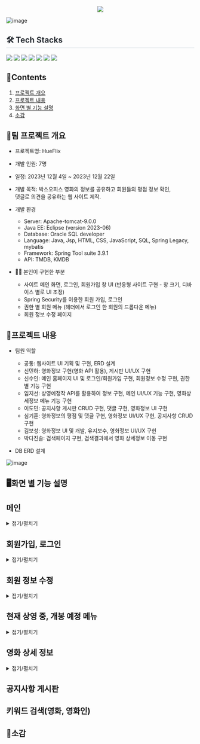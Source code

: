 <div align= "center">
    <img src="https://capsule-render.vercel.app/api?type=soft&color=0:,100:030303&height=120&text=HUEFLIX&animation=&fontColor=ffffff&fontSize=70" />
</div>

![image](https://github.com/SuinShin/Hueflix/assets/148019115/a440f894-eb3c-43ca-91db-a089a358c420)

<div style="text-align: left;">
    <h2 style="border-bottom: 1px solid #d8dee4; color: #282d33;"> 🛠️ Tech Stacks </h2>
    <div style="margin: ; text-align: left;" "text-align: left;"> <img src="https://img.shields.io/badge/Apache Tomcat-F8DC75?style=flat-square&logo=Apache Tomcat&logoColor=white">
          <img src="https://img.shields.io/badge/CSS3-1572B6?style=flat-square&logo=CSS3&logoColor=white">
          <img src="https://img.shields.io/badge/HTML5-E34F26?style=flat-square&logo=HTML5&logoColor=white">
          <img src="https://img.shields.io/badge/Java-007396?style=flat-square&logo=Java&logoColor=white">
          <img src="https://img.shields.io/badge/Javascript-F7DF1E?style=flat-square&logo=Javascript&logoColor=white">
          <img src="https://img.shields.io/badge/Oracle-F80000?style=flat-square&logo=Oracle&logoColor=white">
          <img src="https://img.shields.io/badge/Spring-6DB33F?style=flat-square&logo=Spring&logoColor=white">
    </div>
</div>
    
## 📃Contents

1. [프로젝트 개요](#프로젝트-개요)<br>
2. [프로젝트 내용](#프로젝트-내용)<br>
3. [화면 별 기능 설명](#화면-별-기능-설명)<br>
4. [소감](#소감)<br>
   

## 📌팀 프로젝트 개요
- 프로젝트명: HueFlix

- 개발 인원: 7명

- 일정: 2023년 12월 4일 ~ 2023년 12월 22일
  
- 개발 목적: 박스오피스 영화의 정보를 공유하고 회원들의 평점 정보 확인,<br>
            댓글로 의견을 공유하는 웹 사이트 제작. 
  
- 개발 환경
    - Server: Apache-tomcat-9.0.0
    - Java EE: Eclipse (version 2023-06)
    - Database: Oracle SQL developer
    - Language: Java, Jsp, HTML, CSS, JavaScript, SQL, Spring Legacy, mybatis
    - Framework: Spring Tool suite 3.9.1
    - API: TMDB, KMDB

- 👩‍🔧 본인이 구현한 부분
  - 사이트 메인 화면, 로그인, 회원가입 창 UI (반응형 사이트 구현 - 창 크기, 디바이스 별로 UI 조정)
  - Spring Security를 이용한 회원 가입, 로그인
  - 권한 별 회원 메뉴 (헤더에서 로그인 한 회원의 드롭다운 메뉴)
  - 회원 정보 수정 페이지

## 🔎프로젝트 내용

- 팀원 역할

    - 공통: 웹사이트 UI 기획 및 구현, ERD 설계
    - 신민하: 영화정보 구현(영화 API 활용), 게시판 UI/UX 구현
    - 신수인: 메인 홈페이지 UI 및 로그인/회원가입 구현, 회원정보 수정 구현, 권한별 기능 구현
    - 임지선: 상영예정작 API를 활용하여 정보 구현, 메인 UI/UX 기능 구현, 영화상세정보 메뉴 기능 구현
    - 이도민: 공지사항 게시판 CRUD 구현, 댓글 구현, 영화정보 UI 구현
    - 심기훈: 영화정보의 평점 및 댓글 구현, 영화정보 UI/UX 구현, 공지사항 CRUD 구현
    - 김보성: 영화정보 UI 및 개발, 유지보수, 영화정보 UI/UX 구현
    - 박다진솔: 검색페이지 구현, 검색결과에서 영화 상세정보 이동 구현

- DB ERD 설계

![image](https://github.com/SuinShin/Hueflix/assets/148019115/48569f67-e6cf-421c-8328-8a4e334d8bb6)


## 🖥화면 별 기능 설명

## 메인

<details>
<summary>접기/펼치기</summary>

<br>

- 프로젝트를 실행하면 가장 먼저 표시되는 화면인 만큼, 시각적인 요소에 중점을 두었다.
- Swiper.js를 이용하여, 각 섹션별 영화의 정보와 랭킹을 TMDB에서 받아와 동적으로 슬라이드에 삽입하였다.
- JavaScript Ajax함수를 사용하여 TMDB API의 데이터를 요청하였다.
- API에서 반환한 JSON형식의 데이터를 받아와 처리하였다.
- 포스터를 클릭하면 해당 영화의 상세 정보 창으로 이동한다.

<br>

![image](https://github.com/SuinShin/Hueflix/assets/148019115/a58e2512-e1c4-481a-ba3d-e975635931ac)

<br>

- 해상도 별로 슬라이드의 갯수와 폰트 사이즈를 조정하여 반응형 웹을 구현했다.
- 화면 해상도에 따라 최소 2개 ~ 최대 7개 사이로 슬라이드 갯수가 동적으로 조정된다.

<br>

<img src="https://github.com/SuinShin/Hueflix/assets/148019115/57351974-80f8-4c35-9265-68d968cfacaa" width="300" height="1000">
<img src="https://github.com/SuinShin/Hueflix/assets/148019115/d2cf7595-ccd3-48aa-bd29-5ec1d4503a2d" width="700" height="1000">

<br><br>

- 영화 포스터에 마우스 오버를 하면 영화의 간단한 정보가 표시된다.

<br>

![image](https://github.com/SuinShin/Hueflix/assets/148019115/c4361298-9375-4372-84fb-c8b5f9aa9d10)


</details>


## 회원가입, 로그인

<details>
<summary>접기/펼치기</summary>

<br>

<img src="https://github.com/SuinShin/Hueflix/assets/148019115/b19148c4-4f63-4a6d-82f6-c730688edc3c" width="500" height="auto">
<img src="https://github.com/SuinShin/Hueflix/assets/148019115/6e6eb01c-11e2-4a65-8f04-4a4d44f790a3" width="500" height="auto">

<br><br>

- Spring Security를 이용하여 회원가입, 로그인을 구현했다.
- Spring Security에서 지원해주는 BCryptPasswordEncoder를 이용해 회원 비밀번호를 암호화했다.

<br>

![image](https://github.com/SuinShin/Hueflix/assets/148019115/c0d6e890-8f0f-4785-8b4c-fd145d9418ec)


<br><br>

- 로그인 시 회원정보가 일치하지 않으면 경고 메시지가 출력된다.

<img src="https://github.com/SuinShin/Hueflix/assets/148019115/e968a634-d065-45b6-b73b-56e27d1c2fca" width="500" height="auto">

<br><br>

- 회원가입 버튼은 입력 폼이 하나라도 null이거나, 에러 메시지가 표시될 시 비활성화 상태이다.
- js와 Ajax를 이용하여 간단한 유효성 검사를 추가하였다.
    - 아이디가 이메일 형식이 아닐 경우 경고 메시지가 출력된다.
    - 중복 아이디, 닉네임이 존재할 경우 경고 메시지가 출력된다.
    - 비밀번호 입력란과 확인란이 일치하지 않을 경우 경고 메시지가 출력된다.

<br>

![image](https://github.com/SuinShin/Hueflix/assets/148019115/0bc15de0-d902-4739-8a1e-c7859effbcca)
![image](https://github.com/SuinShin/Hueflix/assets/148019115/b8117368-ef5c-4d67-a9fe-1e3991b5eee9)
![image](https://github.com/SuinShin/Hueflix/assets/148019115/c2491caa-343e-40b1-84f8-48a4ae01f840)
![image](https://github.com/SuinShin/Hueflix/assets/148019115/2595fc49-a1e5-4deb-a6a6-601ebfe8953d)
![image](https://github.com/SuinShin/Hueflix/assets/148019115/942da937-729d-458d-b3bf-34bd09c0c8e2)

</details>

## 회원 정보 수정

<details>
<summary>접기/펼치기</summary>

<br>

- 로그인을 완료하면 로그인 링크가 유저 정보를 표시하는 드롭다운 메뉴로 변경된다.
- 이 메뉴에서 유저 정보 수정 및 로그아웃이 가능하다.

<br>

![image](https://github.com/SuinShin/Hueflix/assets/148019115/272e9318-cb5c-4f2e-9527-14d728b3ffc9)

<br>

- 정보 수정창으로 이동하기 전, 보안을 위해 비밀번호를 다시 확인하는 절차를 갖는다.

<br>

![image](https://github.com/SuinShin/Hueflix/assets/148019115/13f2a1cd-4f59-4f85-bbab-a8c7e7efc45e)

<br>

- 비밀번호가 회원 정보와 일치하지 않을 시, 에러 메시지를 출력한다.
- BCryptPasswordEncoder로 입력 비밀번호를 변환하여 DB의 비밀번호를 확인한다.

<br>

![image](https://github.com/SuinShin/Hueflix/assets/148019115/6ff6a24c-3efd-4c5f-8352-2710f4337fd0)

<br>

- 닉네임, 비밀번호 변경이 가능하다
- 변경할 비밀번호가 일치하지 않으면 에러 메시지를 출력한다.

<br>

![image](https://github.com/SuinShin/Hueflix/assets/148019115/8f9d1d02-3abd-4672-ada6-f7363e3b9d39)


</details>


## 현재 상영 중, 개봉 예정 메뉴

<details>
<summary>접기/펼치기</summary>

<br>

- TMDB API를 통해 현재 대한민국 극장에서 상영중인 최신 영화정보, 개봉 예정작을 받아와 표시했다.
- 영화 포스터를 클릭하면, 해당 영화의 상세 페이지로 이동한다.
- 마우스 오버를 하면, 간단한 영화의 줄거리가 나온다. (제한 글자수 초과 시 ...로 후략)

<br>

<img src="https://github.com/SuinShin/Hueflix/assets/148019115/25344090-b7ce-4a90-9b8e-f0c28befb0c1" width="500" height="auto">
<img src="https://github.com/SuinShin/Hueflix/assets/148019115/468467c0-7d36-4755-8a0c-5e7366f34267" width="500" height="auto">

</details>


## 영화 상세 정보

<details>
<summary>접기/펼치기</summary>

<br>

- 해당 영화의 원하는 정보를 각 탭에 들어가서 열람할 수 있다.
- TMDB에서 해당 영화의 아이디를 이용해서 정보를 받아온다.

![image](https://github.com/SuinShin/Hueflix/assets/148019115/38848e88-6850-489d-b7aa-afbd00c0920c)

<br>

- 현재 상영중일 경우, 상영중 뱃지를 표시한다.
- 평점은 TMDB의 유저 평점이다.
- 출연진은 배열 데이터로 받아오는데, 0~1 인덱스는 주연 탭에, 나머지는 출연 탭에 표시하였다.
- 영상과 스틸 컷은 TMDB에서 제공하지 않아, KMDB API를 이용하였다.

![image](https://github.com/SuinShin/Hueflix/assets/148019115/6f5bfc1c-3200-4dca-bf23-b68cbe07b14a)
![image](https://github.com/SuinShin/Hueflix/assets/148019115/056ca21c-d4bd-40a7-ba67-e006d7db014c)

<br>

- Spring Security에서 로그인 된 유저의 정보를 Controller에서 키-값 쌍으로 데이터 전달.
- 로그인 된 유저의 닉네임 정보를 자동으로 받아와서 입력.
- 댓글과 함께 해당 영화의 별점을 매길 수 있다.
- 관리자는 댓글 옆에 삭제 버튼이 활성화된다.

![댓글작성(사용자)](https://github.com/SuinShin/Hueflix/assets/148019115/c75c7390-b03b-4e29-a3db-da28e5d4f558)
![댓글작성(관리자)](https://github.com/SuinShin/Hueflix/assets/148019115/4bbb1388-488b-4a0d-af55-c1e24736a1b2)

</details>


## 공지사항 게시판

## 키워드 검색(영화, 영화인)

## 📓소감
